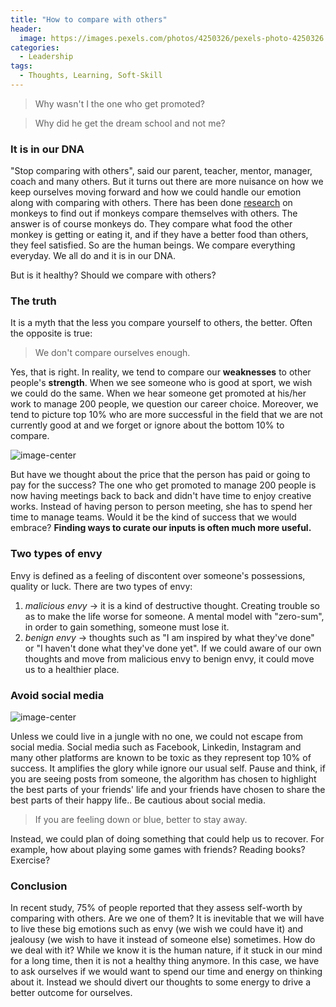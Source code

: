 ```yaml
---
title: "How to compare with others"
header:
  image: https://images.pexels.com/photos/4250326/pexels-photo-4250326.jpeg
categories:
  - Leadership
tags:
  - Thoughts, Learning, Soft-Skill
---
```


> Why wasn't I the one who get promoted?

> Why did he get the dream school and not me?

### It is in our DNA

"Stop comparing with others", said our parent, teacher, mentor, manager, coach and many others. But it turns out there are more nuisance on how we keep ourselves moving forward and how we could handle our emotion along with comparing with others. There has been done [research][research-on-monkey] on monkeys to find out if monkeys compare themselves with others. The answer is of course monkeys do. They compare what food the other monkey is getting or eating it, and if they have a better food than others, they feel satisfied. So are the human beings. We compare everything everyday. We all do and it is in our DNA.

But is it healthy? Should we compare with others?

### The truth

It is a myth that the less you compare yourself to others, the better. Often the opposite is true:

> We don't compare ourselves enough.

Yes, that is right. In reality, we tend to compare our **weaknesses** to other people's **strength**. When we see someone who is good at sport, we wish we could do the same. When we hear someone get promoted at his/her work to manage 200 people, we question our career choice. Moreover, we tend to picture top 10% who are more successful in the field that we are not currently good at and we forget or ignore about the bottom 10% to compare.

![image-center](https://images.pexels.com/photos/5310566/pexels-photo-5310566.jpeg)

But have we thought about the price that the person has paid or going to pay for the success? The one who get promoted to manage 200 people is now having meetings back to back and didn't have time to enjoy creative works. Instead of having person to person meeting, she has to spend her time to manage teams. Would it be the kind of success that we would embrace? **Finding ways to curate our inputs is often much more useful.**

### Two types of envy

Envy is defined as a feeling of discontent over someone's possessions, quality or luck. There are two types of envy:

1. _malicious envy_ -> it is a kind of destructive thought. Creating trouble so as to make the life worse for someone. A mental model with "zero-sum", in order to gain something, someone must lose it.
2. _benign envy_ -> thoughts such as "I am inspired by what they've done" or "I haven't done what they've done yet".
   If we could aware of our own thoughts and move from malicious envy to benign envy, it could move us to a healthier place.

### Avoid social media

![image-center](https://images.pexels.com/photos/267389/pexels-photo-267389.jpeg)

Unless we could live in a jungle with no one, we could not escape from social media. Social media such as Facebook, Linkedin, Instagram and many other platforms are known to be toxic as they represent top 10% of success. It amplifies the glory while ignore our usual self. Pause and think, if you are seeing posts from someone, the algorithm has chosen to highlight the best parts of your friends' life and your friends have chosen to share the best parts of their happy life.. Be cautious about social media.

> If you are feeling down or blue, better to stay away.

Instead, we could plan of doing something that could help us to recover. For example, how about playing some games with friends? Reading books? Exercise?

### Conclusion

In recent study, 75% of people reported that they assess self-worth by comparing with others. Are we one of them? It is inevitable that we will have to live these big emotions such as envy (we wish we could have it) and jealousy (we wish to have it instead of someone else) sometimes. How do we deal with it? While we know it is the human nature, if it stuck in our mind for a long time, then it is not a healthy thing anymore. In this case, we have to ask ourselves if we would want to spend our time and energy on thinking about it. Instead we should divert our thoughts to some energy to drive a better outcome for ourselves.

[research-on-monkey]: https://www.researchgate.net/publication/312160617_Do_monkeys_compare_themselves_with_others
